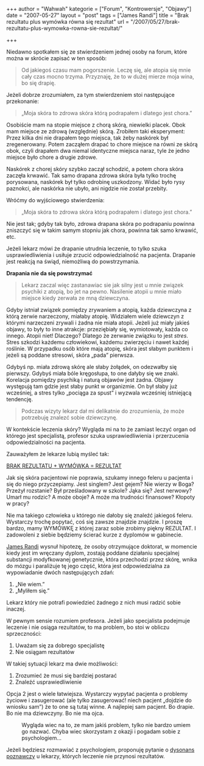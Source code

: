 +++
author = "Wahwah"
kategorie = ["Forum", "Kontrowersje", "Objawy"]
date = "2007-05-27"
layout = "post"
tags = ["James Randi"]
title = "Brak rezultatu plus wymówka równa się rezultat"
url = "/2007/05/27/brak-rezultatu-plus-wymowka-rowna-sie-rezultat/"

+++

Niedawno spotkałem się ze stwierdzeniem jednej osoby na forum, które można w skrócie zapisać w ten sposób:

> Od jakiegoś czasu mam pogorszenie. Leczę się, ale atopia się mnie cały czas mocno trzyma. Przyznaję, że to w dużej mierze moja wina, bo się drapię.

<!--more-->

Jeżeli dobrze zrozumiałem, za tym stwierdzeniem stoi następujące przekonanie:

> „Moja skóra to zdrowa skóra którą podrapałem i dlatego jest chora.”

Osobiście mam na stopie miejsce z chorą skórą, niewielki placek. Obok mam miejsce ze zdrową (względnie) skórą. Zrobiłem taki eksperyment: Przez kilka dni nie drapałem tego miejsca, tak żeby naskórek był zregenerowany. Potem zacząłem drapać to chore miejsce na równi ze skórą obok, czyli drapałem dwa niemal identyczne miejsca naraz, tyle że jedno miejsce było chore a drugie zdrowe.

Naskórek z chorej skóry szybko zaczął schodzić, a potem chora skóra zaczęła krwawić. Tak samo drapana zdrowa skóra była tylko trochę porysowana, naskórek był tylko odrobinę uszkodzony. Widać było rysy paznokci, ale naskórka nie ubyło, ani nigdzie nie został przebity.

Wróćmy do wyjściowego stwierdzenia:

> „Moja skóra to zdrowa skóra którą podrapałem i dlatego jest chora.”

Nie jest tak; gdyby tak było, zdrowa drapana skóra po podrapaniu powinna zniszczyć się w takim samym stopniu jak chora, powinna tak samo krwawić, etc.

Jeżeli lekarz mówi że drapanie utrudnia leczenie, to tylko szuka usprawiedliwienia i usiłuje zrzucić odpowiedzialność na pacjenta. Drapanie jest reakcją na świąd, niemożliwą do powstrzymania.

**Drapania nie da się powstrzymać**

> Lekarz zaczal więc zastanawiac sie jak silny jest u mnie związek psychiki z atopią, bo jet na pewno. Nasilenie atopii u mnie miało miejsce kiedy zerwała ze mną dziewczyna.

Gdyby istniał związek pomiędzy zrywaniem a atopią, każda dziewczyna z którą zerwie narzeczony, miałaby atopię. Widziałem wiele dziewczyn z którymi narzeczeni zrywali i żadna nie miała atopii. Jeżeli już miały jakieś objawy, to były to inne atrakcje: przeziębiały się, wymiotowały, każda co innego. Atopii niet! Dlaczego? Dlatego że zerwanie związku to jest _stres_. Stres szkodzi każdemu człowiekowi, każdemu zwierzęciu i nawet każdej roślinie. W przypadku osób które mają atopię, skóra jest słabym punktem i jeżeli są poddane stresowi, skóra „pada” pierwsza.

Gdybyś np. miała zdrową skórę ale słaby żołądek, on odezwałby się pierwszy. Gdybyś miała bóle kręgosłupa, to one dałyby się we znaki. Korelacja pomiędzy psychiką i naturą objawów jest żadna. Objawy występują tam gdzie jest słaby punkt w organizmie. On był słaby już wcześniej, a stres tylko „pociąga za spust” i wyzwala wcześniej istniejącą tendencję.

> Podczas wizyty lekarz dał mi delikatnie do zrozumienia, że może potrzebuję znalezć sobie dziewczynę.

W kontekście leczenia skóry? Wygląda mi na to że zamiast leczyć organ od którego jest specjalistą, profesor szuka usprawiedliwienia i przerzucenia odpowiedzialności na pacjenta.
  
Zauważyłem że lekarze lubią myśleć tak:

[BRAK REZULTATU + WYMÓWKA = REZULTAT][1]

Jak się skóra pacjentowi nie poprawia, szukamy innego feleru u pacjenta i się do niego przyczepiamy. Jest singlem? Jest gejem? Nie wierzy w Boga? Przeżył rozstanie? Był prześladowany w szkole? Jąka się? Jest nerwowy? Umarł mu rodzic? A może oboje? A może ma trudności finansowe? Kłopoty w pracy?

Nie ma takiego człowieka u którego nie dałoby się znaleźć jakiegoś feleru. Wystarczy trochę popytać, coś się zawsze znajdzie znajdzie. I proszę bardzo, mamy WYMÓWKĘ z której zaraz sobie zrobimy piękny REZULTAT. I zadowoleni z siebie będziemy ścierać kurze z dyplomów w gabinecie.

[James Randi][2] wysnuł hipotezę, że osoby otrzymujące doktorat, w momencie kiedy jest im wręczany dyplom, zostają poddane działaniu specjalnej substancji modyfkowanej genetycznie, która przechodzi przez skórę, wnika do mózgu i paraliżuje tę jego część, która jest odpowiedzialna za wypowiadanie dwóch następujących zdań:

  1. „Nie wiem.”
  2. „Myliłem się.”

Lekarz który nie potrafi powiedzieć żadnego z nich musi radzić sobie inaczej.

W pewnym sensie rozumiem profesora. Jeżeli jako specjalista podejmuje leczenie i nie osiąga rezultatów, to ma problem, bo stoi w obliczu sprzeczności:

  1. Uważam się za dobrego specjalistę
  2. Nie osiągam rezultatów

W takiej sytuacji lekarz ma dwie możliwości:

  1. Zrozumieć że musi się bardziej postarać
  2. Znaleźć usprawiedliwienie

Opcja 2 jest o wiele łatwiejsza. Wystarczy wypytać pacjenta o problemy życiowe i zasugerować (ale tylko zasugerować! niech pacjent „dojdzie do wniosku sam”) że to one są tutaj winne. A najlepiej sam pacjent. Bo drapie. Bo nie ma dziewczyny. Bo nie ma ojca.

<p style="margin-left: 40px">
  Wygląda wiec na to, ze mam jakiś problem, tylko nie bardzo umiem go nazwać. Chyba wiec skorzystam z okazji i pogadam sobie z psychologiem&#8230; 
</p>

Jeżeli będziesz rozmawiać z psychologiem, proponuję pytanie o [dysonans poznawczy][3] u lekarzy, których leczenie nie przynosi rezultatów.

 [1]: http://alexba.com/2007-05-07/zmiana-ludzie-zachowania/rezultaty-nie-usprawiedliwienia/
 [2]: http://www.gazetawyborcza.pl/1,76842,4043366.html
 [3]: http://pl.wikipedia.org/wiki/Dysonans_poznawczy